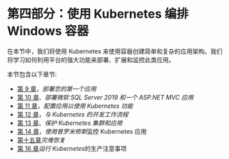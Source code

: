 # 第四部分：使用 Kubernetes 编排 Windows 容器

在本节中，我们将使用 Kubernetes 来使用容器创建简单和复杂的应用架构。我们将学习如何利用平台的强大功能来部署、扩展和监控此类应用。

本节包含以下章节:

*   [第 9 章](09.html)，*部署您的第一个应用*
*   [第 10 章](10.html)、*部署微软 SQL Server 2019 和一个 ASP.NET MVC 应用*
*   [第 11 章](11.html)，*配置应用以使用 Kubernetes 功能*
*   [第 12 章](12.html)，*与 Kubernetes 的开发工作流程*
*   [第 13 章](13.html)、*保护 Kubernetes 集群和应用*
*   [第 14 章](14.html)，*使用普罗米修斯*监控 Kubernetes 应用
*   [第十五章](15.html)*灾难恢复*
*   [第 16 章](16.html)*运行 Kubernetes*的生产注意事项
